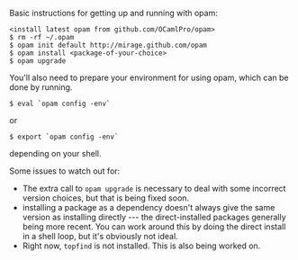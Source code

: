 Basic instructions for getting up and running with opam:

    <install latest opam from github.com/OCamlPro/opam>
    $ rm -rf ~/.opam
    $ opam init default http://mirage.github.com/opam
    $ opam install <package-of-your-choice>
    $ opam upgrade

You'll also need to prepare your environment for using opam, which can be done by running.

    $ eval `opam config -env`

or 
    
    $ export `opam config -env`

depending on your shell.

Some issues to watch out for:

  - The extra call to  `opam upgrade` is necessary to deal with some
    incorrect version choices, but that is being fixed soon.
  - installing a package as a dependency doesn't always give the same
    version as installing directly --- the direct-installed packages
    generally being more recent.  You can work around this by doing
    the direct install in a shell loop, but it's obviously not ideal.
  - Right now, `topfind` is not installed.  This is also being worked
    on.
  

